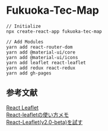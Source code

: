 # Fukuoka-Tec-Map

```
// Initialize
npx create-react-app fukuoka-tec-map

// Add Modules
yarn add react-router-dom
yarn add @material-ui/core
yarn add @material-ui/icons
yarn add leaflet react-leaflet
yarn add redux react-redux
yarn add gh-pages
```

## 参考文献

[React Leaflet](https://react-leaflet.js.org/)  
[React-leafletの使い方メモ](https://qiita.com/studio_haneya/items/fbb52fa03ab4f212ced0#2-%E3%82%A4%E3%83%B3%E3%82%B9%E3%83%88%E3%83%BC%E3%83%AB)  
[React-Leaflet(v2.0-beta)を試す](https://qiita.com/sugasaki/items/d225cf548e9a787dbd9c)  